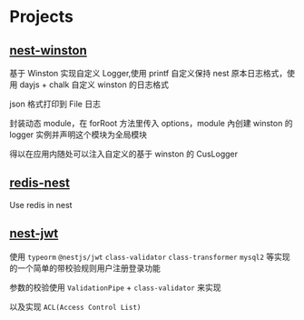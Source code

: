# Projects

## [nest-winston](https://github.com/AmbitionsXXXV/nest-use/tree/main/nest-winston)

基于 Winston 实现自定义 Logger,使用 printf 自定义保持 nest 原本日志格式，使用 dayjs + chalk 自定义 winston 的日志格式

json 格式打印到 File 日志

封装动态 module，在 forRoot 方法里传入 options，module 內创建 winston 的 logger 实例并声明这个模块为全局模块

得以在应用内随处可以注入自定义的基于 winston 的 CusLogger

## [redis-nest](https://github.com/AmbitionsXXXV/nest-use/tree/main/redis-nest)

Use redis in nest

## [nest-jwt](https://github.com/AmbitionsXXXV/nest-use/tree/main/nest-jwt)

使用 `typeorm` `@nestjs/jwt` `class-validator` `class-transformer` `mysql2` 等实现的一个简单的带校验规则用户注册登录功能

参数的校验使用 `ValidationPipe` + `class-validator` 来实现

以及实现 `ACL(Access Control List)`

